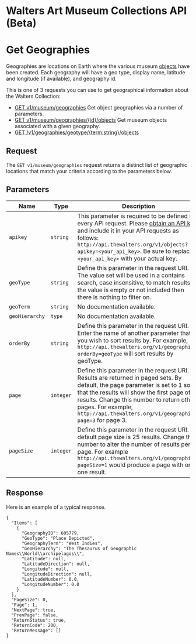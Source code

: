 Walters Art Museum Collections API (Beta)
================================================================================


# Get Geographies

Geographies are locations on Earth where the various museum [objects](https://github.com/WaltersArtMuseum/walters-api/blob/master/objects.md) have been created. Each geography  will have a geo type, display name, latitude and longitude (if available), and geography id.

This is one of 3 requests you can use to get geographical information about the Walters Collection:
- [GET v1/museum/geographies](https://github.com/WaltersArtMuseum/walters-api/blob/master/geographies-get.md) Get object geographies via a number of parameters.
- [GET v1/museum/geographies/{id}/objects](https://github.com/WaltersArtMuseum/walters-api/blob/master/geographies-objects.md) Get museum objects associated with a given geography.
- [GET /v1/geographies/geotype/{term:string}/objects](https://github.com/WaltersArtMuseum/walters-api/blob/master/geographies-objects-geotype.md)


## Request

The `GET v1/museum/geographies` request returns a distinct list of geographic locations that match your criteria according to the parameters below. 


## Parameters

Name | Type | Description
-----|------|--------------
`apikey` | `string` | This parameter is required to be defined in every API request. Please [obtain an API key](http://api.thewalters.org/) and include it in your API requests as follows: `http://api.thewalters.org/v1/objects?apikey=<your_api_key>`. Be sure to replace `<your_api_key>` with your actual key. 
`geoType` | `string` | Define this parameter in the request URI. The value set will be used in a contains search, case insensitive, to match results.  If the value is empty or not included then there is nothing to filter on.
`geoTerm` | `string` | No documentation available.
`geoHierarchy` | `type` | No documentation available. 
`orderBy` | `string` | Define this parameter in the request URI. Enter the name of another parameter that you wish to sort results by. For example, `http://api.thewalters.org/v1/geographies?orderBy=geoType` will sort results by geoType.
`page` | `integer` | Define this parameter in the request URI. Results are returned in paged sets. By default, the page parameter is set to 1 so that the results will show the first page of results. Change this number to return other pages. For example, `http://api.thewalters.org/v1/geographies?page=3` for page 3. 
`pageSize` | `integer` | Define this parameter in the request URI. By default page size is 25 results. Change this number to alter the number of results per page. For example `http://api.thewalters.org/v1/geographies?pageSize=1` would produce a page with only one result.


## Response

Here is an example of a typical response.

```
{
  "Items": [
    {
      "GeographyID": 605779,
      "GeoType": "Place Depicted",
      "GeographyTerm": "West Indies",
      "GeoHierarchy": "The Thesaurus of Geographic Names\\World\\archipelagos\\",
      "Latitude": null,
      "LatitudeDirection": null,
      "Longitude": null,
      "LongitudeDirection": null,
      "LatitudeNumber": 0.0,
      "LongitudeNumber": 0.0
    }
  ],
  "PageSize": 0,
  "Page": 1,
  "NextPage": true,
  "PrevPage": false,
  "ReturnStatus": true,
  "ReturnCode": 200,
  "ReturnMessage": []
}
```

